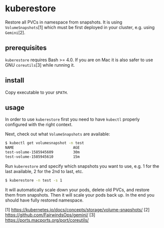 # kuberestore
Restore all PVCs in namespace from snapshots. It is using `VolumeSnapshots`[1]
which must be first deployed in your cluster, e.g. using `Gemini`[2].

## prerequisites
`kuberestore` requires Bash >= 4.0. If you are on Mac it is also safer to use
GNU `coreutils`[3] while running it.

## install
Copy executable to your `$PATH`.

## usage
In order to use `kuberestore` first you need to have `kubectl` properly
configured with the right context.

Next, check out what `VolumeSnapshots` are available:
```bash
$ kubectl get volumesnapshot -n test
NAME                           AGE
test-volume-1585945609         30m
test-volume-1585945610         15m
```
Run `kuberestore` and specify which snapshots you want to use, e.g. 1 for the
last available, 2 for the 2nd to last, etc.

```bash
$ kuberestore -n test -s 1
```

It will automatically scale down your pods, delete old PVCs, and restore them
from snapshots. Then it will scale your pods back up. In the end you should
have fully restored namespace.


[1] https://kubernetes.io/docs/concepts/storage/volume-snapshots/
[2] https://github.com/FairwindsOps/gemini/
[3] https://ports.macports.org/port/coreutils/
